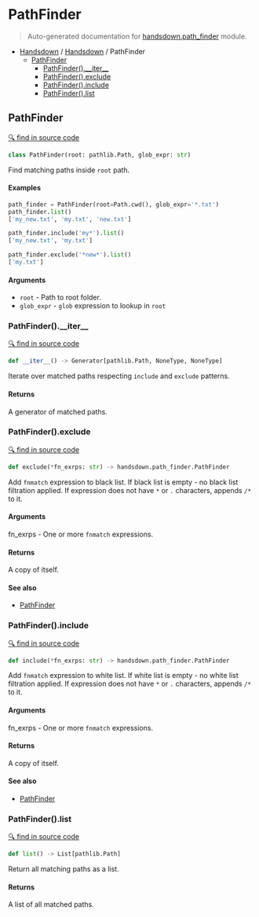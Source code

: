 # PathFinder

> Auto-generated documentation for [handsdown.path_finder](../handsdown/path_finder.py) module.

- [Handsdown](./README.md#handsdown) / [Handsdown](./handsdown_index.md#handsdown) / PathFinder
  - [PathFinder](#pathfinder)
    - [PathFinder().\_\_iter\_\_](#pathfinder__iter__)
    - [PathFinder().exclude](#pathfinderexclude)
    - [PathFinder().include](#pathfinderinclude)
    - [PathFinder().list](#pathfinderlist)

## PathFinder

[🔍 find in source code](../handsdown/path_finder.py#L9)

```python
class PathFinder(root: pathlib.Path, glob_expr: str)
```

Find matching paths inside `root` path.

#### Examples

```python
path_finder = PathFinder(root=Path.cwd(), glob_expr='*.txt')
path_finder.list()
['my_new.txt', 'my.txt', 'new.txt']

path_finder.include('my*').list()
['my_new.txt', 'my.txt']

path_finder.exclude('*new*').list()
['my.txt']
```

#### Arguments

- `root` - Path to root folder.
- `glob_expr` - `glob` expression to lookup in `root`

### PathFinder().\_\_iter\_\_

[🔍 find in source code](../handsdown/path_finder.py#L106)

```python
def __iter__() -> Generator[pathlib.Path, NoneType, NoneType]
```

Iterate over matched paths respecting `include` and `exclude` patterns.

#### Returns

A generator of matched paths.

### PathFinder().exclude

[🔍 find in source code](../handsdown/path_finder.py#L64)

```python
def exclude(*fn_exrps: str) -> handsdown.path_finder.PathFinder
```

Add `fnmatch` expression to black list.
If black list is empty - no black list filtration applied.
If expression does not have `*` or `.` characters, appends `/*` to it.

#### Arguments

fn_exrps - One or more `fnmatch` expressions.

#### Returns

A copy of itself.

#### See also

- [PathFinder](./docs#pathfinder)

### PathFinder().include

[🔍 find in source code](../handsdown/path_finder.py#L44)

```python
def include(*fn_exrps: str) -> handsdown.path_finder.PathFinder
```

Add `fnmatch` expression to white list.
If white list is empty - no white list filtration applied.
If expression does not have `*` or `.` characters, appends `/*` to it.

#### Arguments

fn_exrps - One or more `fnmatch` expressions.

#### Returns

A copy of itself.

#### See also

- [PathFinder](./docs#pathfinder)

### PathFinder().list

[🔍 find in source code](../handsdown/path_finder.py#L122)

```python
def list() -> List[pathlib.Path]
```

Return all matching paths as a list.

#### Returns

A list of all matched paths.
